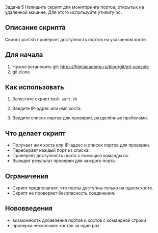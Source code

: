 Задача 5
Напишите скрипт для мониторинга портов, открытых на удаленной машине. Для этого используйте утилиту nc.

## Описание скрипта

Скрипт port.sh проверяет доступность портов на указанном хосте.

## Для начала 
1. Нужно установить git: https://htmlacademy.ru/blog/git/git-console
2. git clone 

## Как использовать

1. Запустите скрипт `bash port.sh`
  
2. Введите IP-адрес или имя хоста.

3. Введите список портов для проверки, разделённых пробелами.

## Что делает скрипт

- Получает имя хоста или IP-адрес и список портов для проверки.
- Перебирает каждый порт из списка.
- Проверяет доступность порта с помощью команды nc.
- Выводит результат проверки для каждого порта.

## Ограничения

- Скрипт предполагает, что порты доступны только на одном хосте.
- Скрипт не проверяет безопасность соединения.
## Нововведения 
- возможность добавления портов и хостов с командной строки
- проверка нескольких хостов за один раз

